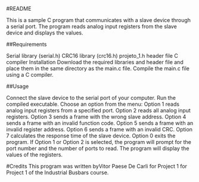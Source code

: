#README

This is a sample C program that communicates with a slave device through a serial port. The program reads analog input registers from the slave device and displays the values.

##Requirements

Serial library (serial.h)
CRC16 library (crc16.h)
projeto_1.h header file
C compiler
Installation
Download the required libraries and header file and place them in the same directory as the main.c file.
Compile the main.c file using a C compiler.

##Usage

Connect the slave device to the serial port of your computer.
Run the compiled executable.
Choose an option from the menu:
Option 1 reads analog input registers from a specified port.
Option 2 reads all analog input registers.
Option 3 sends a frame with the wrong slave address.
Option 4 sends a frame with an invalid function code.
Option 5 sends a frame with an invalid register address.
Option 6 sends a frame with an invalid CRC.
Option 7 calculates the response time of the slave device.
Option 0 exits the program.
If Option 1 or Option 2 is selected, the program will prompt for the port number and the number of ports to read.
The program will display the values of the registers.

#Credits
This program was written byVitor Paese De Carli for Project 1 for Project 1 of the Industrial Busbars course.

